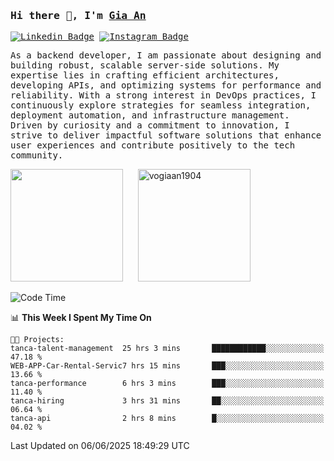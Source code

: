 ### <samp>Hi there 👋, I'm <a href="https://www.linkedin.com/in/vogiaan1904/" target="_blank">Gia An</a></samp>

<samp> [![Linkedin Badge](https://img.shields.io/badge/-LinkedIn-0e76a8?style=flat-square&logo=Linkedin&logoColor=white)](https://linkedin.com/in/vogiaan1904)
[![Instagram Badge](https://img.shields.io/badge/-Instagram-e4405f?style=flat-square&logo=Instagram&logoColor=white)](https://instagram.com/_.ja.ann_/) </samp> 

<samp>As a backend developer, I am passionate about designing and building robust, scalable server-side solutions. My expertise lies in crafting efficient architectures, developing APIs, and optimizing systems for performance and reliability. With a strong interest in DevOps practices, I continuously explore strategies for seamless integration, deployment automation, and infrastructure management. Driven by curiosity and a commitment to innovation, I strive to deliver impactful software solutions that enhance user experiences and contribute positively to the tech community.</samp>



<div>
  <img height="180em" src="https://github-readme-stats.vercel.app/api/top-langs/?username=vogiaan1904&show_icons=true&hide_border=true&layout=compact&langs_count=10&theme=transparent&include_orgs=true"/>
  &nbsp;&nbsp;&nbsp;&nbsp;
  <img height="180em" src="https://github-readme-stats.vercel.app/api?username=vogiaan1904&show_icons=true&hide_border=true&&count_private=true&include_all_commits=true&theme=transparent&locale=en" alt="vogiaan1904" />
</div>






<!--START_SECTION:waka-->
![Code Time](http://img.shields.io/badge/Code%20Time-1%2C013%20hrs%2055%20mins-blue)

📊 **This Week I Spent My Time On** 

```text
🐱‍💻 Projects: 
tanca-talent-management  25 hrs 3 mins       ████████████░░░░░░░░░░░░░   47.18 % 
WEB-APP-Car-Rental-Servic7 hrs 15 mins       ███░░░░░░░░░░░░░░░░░░░░░░   13.66 % 
tanca-performance        6 hrs 3 mins        ███░░░░░░░░░░░░░░░░░░░░░░   11.40 % 
tanca-hiring             3 hrs 31 mins       ██░░░░░░░░░░░░░░░░░░░░░░░   06.64 % 
tanca-api                2 hrs 8 mins        █░░░░░░░░░░░░░░░░░░░░░░░░   04.02 % 
```


 Last Updated on 06/06/2025 18:49:29 UTC
<!--END_SECTION:waka-->
